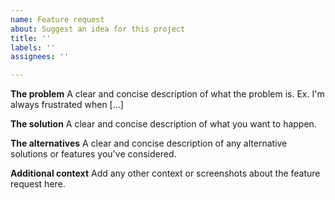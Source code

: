 ```yaml
---
name: Feature request
about: Suggest an idea for this project
title: ''
labels: ''
assignees: ''

---
```


**The problem**
A clear and concise description of what the problem is. Ex. I'm always frustrated when [...]

**The solution**
A clear and concise description of what you want to happen.

**The alternatives**
A clear and concise description of any alternative solutions or features you've considered.

**Additional context**
Add any other context or screenshots about the feature request here.
